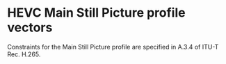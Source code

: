 # HEVC Main Still Picture profile vectors

Constraints for the Main Still Picture profile are specified in A.3.4 of ITU-T
Rec. H.265.
